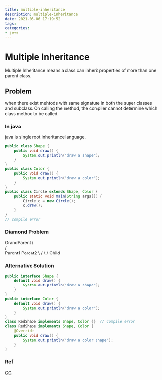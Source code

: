 ```yaml
---
title: multiple-inheritance
description: multiple-inheritance
date: 2021-05-06 17:19:52
tags:
categories:
- java
---
```


# Multiple Inheritance

Multiple Inheritance means a class can inherit properties of more
than one parent class.

## Problem 

when there exist mehtods with same signature in both the super classes 
and subclass. On calling the method, the compiler cannot determine 
which class method to be called.


### In java
java is single root inheritance language.

```java
public class Shape {
    public void draw() {
        System.out.println("draw a shape");
    }
}
public class Color {
    public void draw() {
        System.out.println("draw a color");
    }
}
public class Circle extends Shape, Color {
    public static void main(String args[]) {
        Circle c = new Circle();
        c.draw();
    }
}
// compile error
```

### Diamond Problem
   GrandParent
    /     \
   /       \
Parent1   Parent2
   \       /
    \     /
     Child

### Alternative Solution

```java
public interface Shape {
    default void draw() {
        System.out.println("draw a shape");
    }
}
public interface Color {
    default void draw() {
        System.out.println("draw a color");
    }
}
class RedShape implements Shape, Color {}  // compile error
class RedShape implements Shape, Color {
    @Override
    public void draw() {
        System.out.println("draw a color shape");
    }
}
```


### Ref
[GG](https://www.geeksforgeeks.org/java-and-multiple-inheritance/)